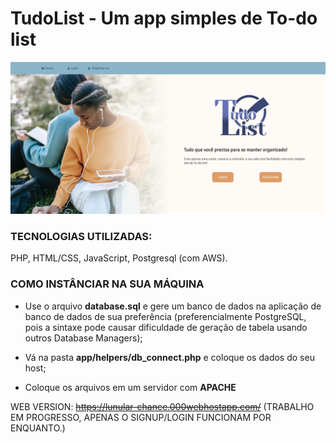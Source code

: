 # TudoList - Um app simples de To-do list

<img src="assets/img/tudolist-home.png">


### TECNOLOGIAS UTILIZADAS:
PHP, HTML/CSS, JavaScript, Postgresql (com AWS).

### COMO INSTÂNCIAR NA SUA MÁQUINA

- Use o arquivo **database.sql** e gere um banco de dados na aplicação de banco de dados de sua preferência (preferencialmente PostgreSQL, pois a sintaxe pode causar dificuldade de geração de tabela usando outros Database Managers);

- Vá na pasta **app/helpers/db_connect.php** e coloque os dados do seu host;

- Coloque os arquivos em um servidor com **APACHE**


WEB VERSION: ~~https://lunular-chance.000webhostapp.com/~~
(TRABALHO EM PROGRESSO, APENAS O SIGNUP/LOGIN FUNCIONAM POR ENQUANTO.)
